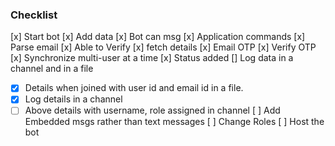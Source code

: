### Checklist

[x] Start bot
[x] Add data
[x] Bot can msg
[x] Application commands
[x] Parse email
[x] Able to Verify
[x] fetch details
[x] Email OTP
[x] Verify OTP
[x] Synchronize multi-user at a time
[x] Status added
[] Log data in a channel and in a file
- [x] Details when joined with user id and email id in a file.
- [x] Log details in a channel
- [ ] Above details with username, role assigned in channel
[ ] Add Embedded msgs rather than text messages
[ ] Change Roles
[ ] Host the bot